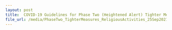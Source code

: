 ```yaml
---
layout: post
title:  COVID-19 Guidelines for Phase Two (Heightened Alert) Tighter Measures Updated on 25 September 2021
file_url: /media/PhaseTwo_TighterMeasures_ReligiousActivities_25Sep2021.pdf
---
```


